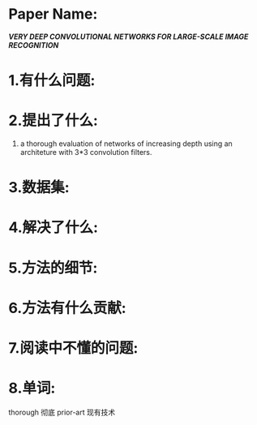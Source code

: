 
# Paper Name:
**_VERY DEEP CONVOLUTIONAL NETWORKS FOR LARGE-SCALE IMAGE RECOGNITION_**
# 1.有什么问题:


# 2.提出了什么:
  1. a thorough evaluation of networks of increasing depth using an architeture with 3*3 convolution filters.

# 3.数据集:


# 4.解决了什么:

# 5.方法的细节:

# 6.方法有什么贡献:

# 7.阅读中不懂的问题:

# 8.单词:
thorough 彻底
prior-art 现有技术
